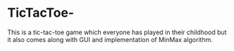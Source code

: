 # TicTacToe-
This is a tic-tac-toe game which everyone has played in their childhood but it also comes along with GUI and implementation of MinMax algorithm.
